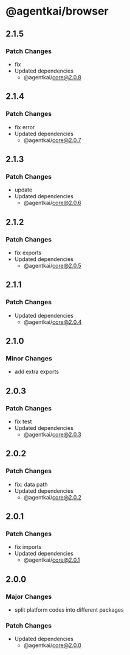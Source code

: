 # @agentkai/browser

## 2.1.5

### Patch Changes

- fix
- Updated dependencies
    - @agentkai/core@2.0.8

## 2.1.4

### Patch Changes

- fix error
- Updated dependencies
    - @agentkai/core@2.0.7

## 2.1.3

### Patch Changes

- update
- Updated dependencies
    - @agentkai/core@2.0.6

## 2.1.2

### Patch Changes

- fix exports
- Updated dependencies
    - @agentkai/core@2.0.5

## 2.1.1

### Patch Changes

- Updated dependencies
    - @agentkai/core@2.0.4

## 2.1.0

### Minor Changes

- add extra exports

## 2.0.3

### Patch Changes

- fix test
- Updated dependencies
    - @agentkai/core@2.0.3

## 2.0.2

### Patch Changes

- fix: data path
- Updated dependencies
    - @agentkai/core@2.0.2

## 2.0.1

### Patch Changes

- fix imports
- Updated dependencies
    - @agentkai/core@2.0.1

## 2.0.0

### Major Changes

- split platform codes into different packages

### Patch Changes

- Updated dependencies
    - @agentkai/core@2.0.0
